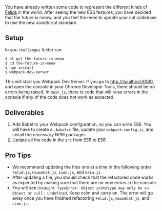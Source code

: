You have already written some code to represent the different kinds of [Felids][wikipedia-felid] in the world.
After seeing the new ES6 features, you have decided that the future is meow, and you feel the need to update your cat codebase to use the new JavaScript standard.

## Setup
In you `challenges` folder run:

```sh
$ et get the-future-is-meow
$ cd the-future-is-meow
$ npm install
$ webpack-dev-server
```
This will start you Webpack Dev Server.
If you go to [http://localhost:8080](http://localhost:8080), and open the console in your Chrome Developer Tools, there should be no errors being raised.
In `main.js`, there is code that will raise errors in the console if any of the code does not work as expected.

## Deliverables
1. Add Babel to your Webpack configuration, so you can write ES6. You will have to create a `.babelrc` file, update your `webpack.config.js`, and install the necessary NPM packages.
2. Update all the code in the `src` from ES5 to ES6.

## Pro Tips
* We recommend updating the files one at a time in the following order: `Felid.js`, `HouseCat.js`, `Lion.js`, and `main.js`.
* After updating a file, you should check that the refactored code works as expected by making sure that there are no new errors in the console.
* You will see `Uncaught TypeError: Object prototype may only be an Object or null: undefined`. Keep calm and carry on. The error will go away once you have finished refactoring `Felid.js`, `HouseCat.js`, and `Lion.js`.

[wikipedia-felid]: https://en.wikipedia.org/wiki/Felidae
